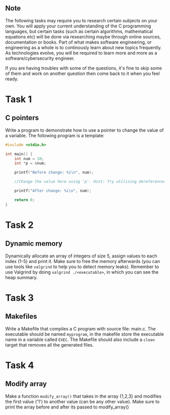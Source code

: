 ## Note

The following tasks may require you to research certain subjects on your own. You will apply your current understanding of the C programming languages, but certain tasks (such as certain algorithms, mathematical equations etc) will be done via researching maybe through online sources, documentation or books. Part of what makes software engineering, or engineering as a whole is to continously learn about new topics frequently. As technologies evolve, you will be required to learn more and more as a software/cybersecurity engineer.

If you are having troubles with some of the questions, it's fine to skip some of them and work on another question then come back to it when you feel ready.

# Task 1
## C pointers
Write a program to demonstrate how to use a pointer to change the value of a variable. The following program is a template:
```c
#include <stdio.h>

int main() {
    int num = 10;
    int *p = &num;

    printf("Before change: %i\n", num);

    //Change the value here using 'p'. Hint: Try utilizing dereferences

    printf("After change: %i\n", num);

    return 0;
}
```

# Task 2
## Dynamic memory
Dynamically allocate an array of integers of size 5, assign values to each index (1-5) and print it. Make sure to free the memory afterwards (you can use tools like `valgrind` to help you to detect memory leaks). Remember to use Valgrind by doing `valgrind ./<executable>`, in which you can see the heap summary.

# Task 3
## Makefiles
Write a Makefile that compiles a C program with source file: main.c. The executable should be named `myprogram`, in the makefile store the executable name in a variable called `EXEC`. The Makefile should also include a `clean` target that removes all the generated files.

# Task 4
## Modify array
Make a function `modify_array()` that takes in the array {1,2,3} and modifies the first value ('1') to another value (can be any other value). Make sure to print the array before and after its passed to modify_array()
